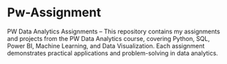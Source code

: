 # Pw-Assignment
PW Data Analytics Assignments – This repository contains my assignments and projects from the PW Data Analytics course, covering Python, SQL, Power BI, Machine Learning, and Data Visualization. Each assignment demonstrates practical applications and problem-solving in data analytics.
